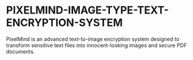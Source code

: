 # PIXELMIND-IMAGE-TYPE-TEXT-ENCRYPTION-SYSTEM
PixelMind is an advanced text-to-image encryption system designed to transform sensitive text files into innocent-looking images and secure PDF documents. 
